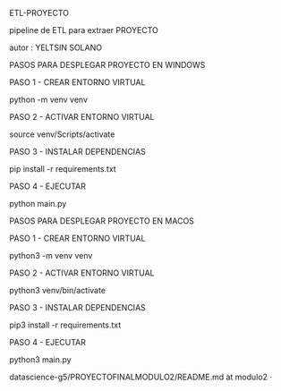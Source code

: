 ETL-PROYECTO

pipeline de ETL para extraer PROYECTO

autor : YELTSIN SOLANO

PASOS PARA DESPLEGAR PROYECTO EN WINDOWS

PASO 1 - CREAR ENTORNO VIRTUAL

python -m venv venv


PASO 2 - ACTIVAR ENTORNO VIRTUAL

source venv/Scripts/activate


PASO 3 - INSTALAR DEPENDENCIAS

pip install -r requirements.txt


PASO 4 - EJECUTAR

python main.py


PASOS PARA DESPLEGAR PROYECTO EN MACOS

PASO 1 - CREAR ENTORNO VIRTUAL

python3 -m venv venv


PASO 2 - ACTIVAR ENTORNO VIRTUAL

python3 venv/bin/activate


PASO 3 - INSTALAR DEPENDENCIAS

pip3 install -r requirements.txt


PASO 4 - EJECUTAR

python3 main.py


datascience-g5/PROYECTOFINALMODULO2/README.md at modulo2 ·